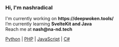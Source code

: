 <div>
  <h3>Hi, I'm nashradical</h2>
  
  <p>
    I'm currently working on <strong>https://deepwoken.tools/</strong><br>
    I’m currently learning <strong>SvelteKit and Java</strong><br>
    Reach me at <strong>nash@na-nd.tech</strong><br>
  </p>
  
  <div>
    <a href="https://www.php.net/">Python</a> |
    <a href="https://www.python.org/">PHP</a> |
    <a href="https://developer.mozilla.org/en-US/docs/Web/javascript">JavaScript</a> |
    <a href="https://docs.microsoft.com/en-us/dotnet/csharp/">C#</a>
  </div>
</div>
